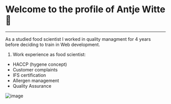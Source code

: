 # Welcome to the profile of Antje Witte 👋

---

As a studied food scientist I worked in quality managment for 4 years before deciding to train in Web development. 

1. Work experience as food scientist: 
- HACCP (hygene concept)
- Customer complaints
- IFS certification
- Allergen management
- Quality Assurance

![image](https://scholarshipguidance.com/wage-detail-images/572/food-technologists-what-are-food-technologists.jpg)

<!--
**AntjeWitte/antjewitte** is a ✨ _special_ ✨ repository because its `README.md` (this file) appears on your GitHub profile.

Here are some ideas to get you started:

- 🔭 I’m currently working on ...
- 🌱 I’m currently learning ...
- 👯 I’m looking to collaborate on ...
- 🤔 I’m looking for help with ...
- 💬 Ask me about ...
- 📫 How to reach me: ...
- 😄 Pronouns: ...
- ⚡ Fun fact: ...
-->
